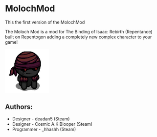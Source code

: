 # MolochMod
This the first version of the MolochMod

The Moloch Mod is a mod for The Binding of Isaac: Rebirth (Repentance) built on Repentogon adding a completely new complex character to your game!

![Moloch Character Art](resources/gfx/ui/stage/playerportrait_moloch.png)

## Authors: 
- Designer - deadan5 (Steam)
- Designer - Cosmic A.K Blooper (Steam)
- Programmer - _hhashh (Steam)
